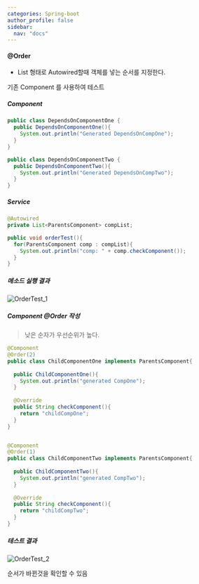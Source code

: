```yaml
---
categories: Spring-boot
author_profile: false
sidebar:
  nav: "docs"
---
```




#### @Order

* List 형태로 Autowired할때 객체를 넣는 순서를 지정한다.



기존 Component 를 사용하여 테스트

##### Component

```java
public class DependsOnComponentOne {
  public DependsOnComponentOne(){
    System.out.println("Generated DependsOnCompOne");
  }
}

public class DependsOnComponentTwo {
  public DependsOnComponentTwo(){
    System.out.println("Generated DependsOnCompTwo");
  }
}
```



##### Service

```java
@Autowired
private List<ParentsComponent> compList;

public void orderTest(){
  for(ParentsComponent comp : compList){
    System.out.println("comp: " + comp.checkComponent());
  }
}
```



##### 메소드 실행 결과

![OrderTest_1](..\..\image\2022-01-23\OrderTest_1.PNG)



##### Component @Order 작성

> 낮은 순자가 우선순위가 높다.

```java
@Component
@Order(2)
public class ChildComponentOne implements ParentsComponent{
  
  public ChildComponentOne(){
    System.out.println("generated CompOne");
  }
  
  @Override
  public String checkComponent(){
    return "childCompOne";
  }
}


@Component
@Order(1)
public class ChildComponentTwo implements ParentsComponent{
  
  public ChildComponentTwo(){
    System.out.println("generated CompTwo");
  }
  
  @Override
  public String checkComponent(){
    return "childCompTwo";
  }
}
```



##### 테스트 결과

![OrderTest_2](..\..\image\2022-01-23\OrderTest_2.PNG)

순서가 바뀐것을 확인할 수 있음